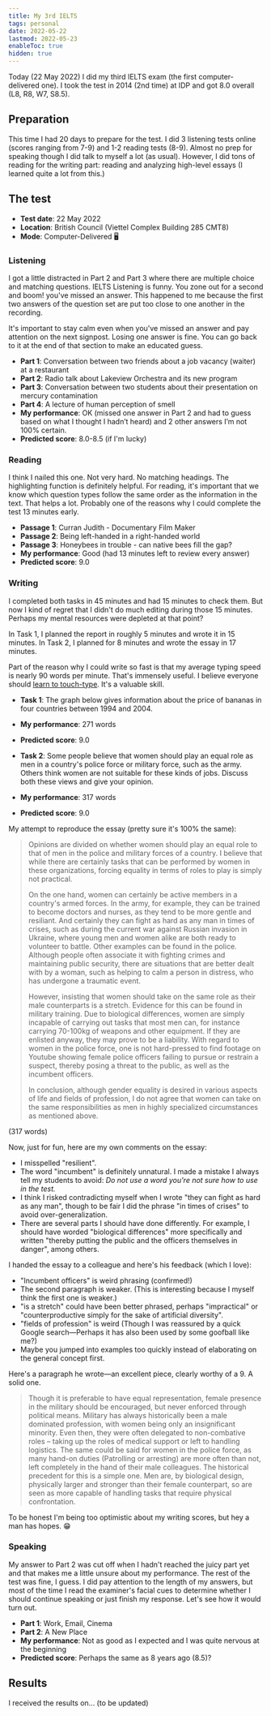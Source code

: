 ```yaml
---
title: My 3rd IELTS
tags: personal
date: 2022-05-22
lastmod: 2022-05-23
enableToc: true
hidden: true
---
```


Today (22 May 2022) I did my third IELTS exam (the first computer-delivered one). I took the test in 2014 (2nd time) at IDP and got 8.0 overall (L8, R8, W7, S8.5).

## Preparation

This time I had 20 days to prepare for the test. I did 3 listening tests online (scores ranging from 7-9) and 1-2 reading tests (8-9). Almost no prep for speaking though I did talk to myself a lot (as usual). However, I did tons of reading for the writing part: reading and analyzing high-level essays (I learned quite a lot from this.)

## The test

- **Test date**: 22 May 2022
- **Location**: British Council (Viettel Complex Building 285 CMT8)
- **Mode**: Computer-Delivered 🖥

### Listening

I got a little distracted in Part 2 and Part 3 where there are multiple choice and matching questions. IELTS Listening is funny. You zone out for a second and boom! you've missed an answer. This happened to me because the first two answers of the question set are put too close to one another in the recording.

It's important to stay calm even when you've missed an answer and pay attention on the next signpost. Losing one answer is fine. You can go back to it at the end of that section to make an educated guess.

- **Part 1**: Conversation between two friends about a job vacancy (waiter) at a restaurant
- **Part 2**: Radio talk about Lakeview Orchestra and its new program
- **Part 3**: Conversation between two students about their presentation on mercury contamination
- **Part 4**: A lecture of human perception of smell
- **My performance**: OK (missed one answer in Part 2 and had to guess based on what I thought I hadn’t heard) and 2 other answers I’m not 100% certain.
- **Predicted score**: 8.0-8.5 (if I'm lucky)

### Reading

I think I nailed this one. Not very hard. No matching headings. The highlighting function is definitely helpful. For reading, it's important that we know which question types follow the same order as the information in the text. That helps a lot. Probably one of the reasons why I could complete the test 13 minutes early.

- **Passage 1**: Curran Judith - Documentary Film Maker
- **Passage 2**: Being left-handed in a right-handed world
- **Passage 3**: Honeybees in trouble - can native bees fill the gap?
- **My performance**: Good (had 13 minutes left to review every answer)
- **Predicted score**: 9.0

### Writing

I completed both tasks in 45 minutes and had 15 minutes to check them. But now I kind of regret that I didn't do much editing during those 15 minutes. Perhaps my mental resources were depleted at that point?

In Task 1, I planned the report in roughly 5 minutes and wrote it in 15 minutes. In Task 2, I planned for 8 minutes and wrote the essay in 17 minutes.

Part of the reason why I could write so fast is that my average typing speed is nearly 90 words per minute. That's immensely useful. I believe everyone should [learn to touch-type](/t/young.md). It's a valuable skill.

- **Task 1**: The graph below gives information about the price of bananas in four countries between 1994 and 2004.
- **My performance**: 271 words
- **Predicted score**: 9.0

- **Task 2**: Some people believe that women should play an equal role as men in a country's police force or military force, such as the army. Others think women are not suitable for these kinds of jobs. Discuss both these views and give your opinion.
- **My performance**: 317 words
- **Predicted score**: 9.0

My attempt to reproduce the essay (pretty sure it's 100% the same):

> Opinions are divided on whether women should play an equal role to that of men in the police and military forces of a country. I believe that while there are certainly tasks that can be performed by women in these organizations, forcing equality in terms of roles to play is simply not practical.
>
> On the one hand, women can certainly be active members in a country's armed forces. In the army, for example, they can be trained to become doctors and nurses, as they tend to be more gentle and resiliant. And certainly they can fight as hard as any man in times of crises, such as during the current war against Russian invasion in Ukraine, where young men and women alike are both ready to volunteer to battle. Other examples can be found in the police. Although people often associate it with fighting crimes and maintaining public security, there are situations that are better dealt with by a woman, such as helping to calm a person in distress, who has undergone a traumatic event.
>
> However, insisting that women should take on the same role as their male counterparts is a stretch. Evidence for this can be found in military training. Due to biological differences, women are simply incapable of carrying out tasks that most men can, for instance carrying 70-100kg of weapons and other equipment. If they are enlisted anyway, they may prove to be a liability. With regard to women in the police force, one is not hard-pressed to find footage on Youtube showing female police officers failing to pursue or restrain a suspect, thereby posing a threat to the public, as well as the incumbent officers.
>
> In conclusion, although gender equality is desired in various aspects of life and fields of profession, I do not agree that women can take on the same responsibilities as men in highly specialized circumstances as mentioned above.

(317 words)

Now, just for fun, here are my own comments on the essay:

- I misspelled "resilient".
- The word "incumbent" is definitely unnatural. I made a mistake I always tell my students to avoid: _Do not use a word you're not sure how to use in the test._
- I think I risked contradicting myself when I wrote "they can fight as hard as any man", though to be fair I did the phrase "in times of crises" to avoid over-generalization.
- There are several parts I should have done differently. For example, I should have worded "biological differences" more specifically and written "thereby putting the public and the officers themselves in danger", among others.

I handed the essay to a colleague and here's his feedback (which I love):

- "Incumbent officers" is weird phrasing (confirmed!)
- The second paragraph is weaker. (This is interesting because I myself think the first one is weaker.)
- "is a stretch" could have been better phrased, perhaps "impractical" or "counterproductive simply for the sake of artificial diversity".
- "fields of profession" is weird (Though I was reassured by a quick Google search—Perhaps it has also been used by some goofball like me?)
- Maybe you jumped into examples too quickly instead of elaborating on the general concept first.

Here's a paragraph he wrote—an excellent piece, clearly worthy of a 9. A solid one.

> Though it is preferable to have equal representation, female presence in the military should be encouraged, but never enforced through political means. Military has always historically been a male dominated profession, with women being only an insignificant minority. Even then, they were often delegated to non-combative roles – taking up the roles of medical support or left to handling logistics. The same could be said for women in the police force, as many hand-on duties (Patrolling or arresting) are more often than not, left completely in the hand of their male colleagues. The historical precedent for this is a simple one. Men are, by biological design, physically larger and stronger than their female counterpart, so are seen as more capable of handling tasks that require physical confrontation.

To be honest I'm being too optimistic about my writing scores, but hey a man has hopes. 😁

### Speaking

My answer to Part 2 was cut off when I hadn't reached the juicy part yet and that makes me a little unsure about my performance. The rest of the test was fine, I guess. I did pay attention to the length of my answers, but most of the time I read the examiner's facial cues to determine whether I should continue speaking or just finish my response. Let's see how it would turn out.

- **Part 1**: Work, Email, Cinema
- **Part 2**: A New Place
- **My performance**: Not as good as I expected and I was quite nervous at the beginning
- **Predicted score**: Perhaps the same as 8 years ago (8.5)?

## Results

I received the results on... (to be updated)
